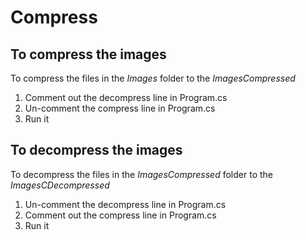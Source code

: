 # Compress

## To compress the images

To compress the files in the *Images* folder to the *ImagesCompressed*

1. Comment out the decompress line in Program.cs
2. Un-comment the compress line in Program.cs
3. Run it

## To decompress the images

To decompress the files in the *ImagesCompressed* folder to the *ImagesCDecompressed*

1. Un-comment the decompress line in Program.cs
2. Comment out the compress line in Program.cs
3. Run it
